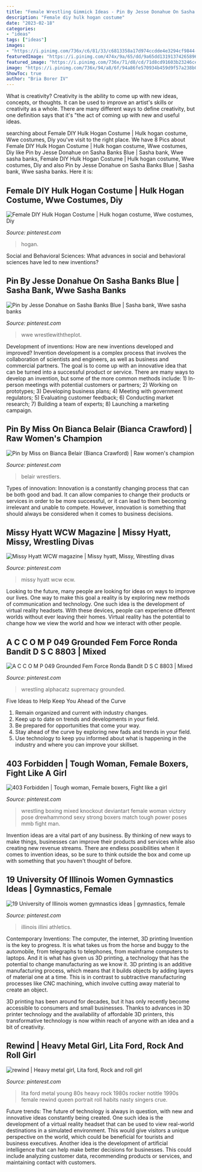 ```yaml
---
title: "Female Wrestling Gimmick Ideas - Pin By Jesse Donahue On Sasha Banks Blue"
description: "Female diy hulk hogan costume"
date: "2023-02-18"
categories:
- "ideas"
tags: ["ideas"]
images:
- "https://i.pinimg.com/736x/c6/81/33/c6813358a17d974ccdde4e3294cf9844--wrestling-girl-power.jpg"
featuredImage: "https://i.pinimg.com/474x/9a/65/dd/9a65dd131913742658960fb7cb733ade--gymnastics-illinois.jpg"
featured_image: "https://i.pinimg.com/736x/71/d8/cd/71d8cd91603b23246ce6b8a1c7cbd6d0.jpg"
image: "https://i.pinimg.com/736x/94/a8/6f/94a86fe570934b459d9f57a238b0a4c7.jpg"
ShowToc: true
author: "Bria Borer IV"
---
```



What is creativity?
Creativity is the ability to come up with new ideas, concepts, or thoughts. It can be used to improve an artist's skills or creativity as a whole. There are many different ways to define creativity, but one definition says that it's "the act of coming up with new and useful ideas.

	

		
searching about Female DIY Hulk Hogan Costume | Hulk hogan costume, Wwe costumes, Diy you've visit to the right place. We have 8 Pics about Female DIY Hulk Hogan Costume | Hulk hogan costume, Wwe costumes, Diy like Pin by Jesse Donahue on Sasha Banks Blue | Sasha bank, Wwe sasha banks, Female DIY Hulk Hogan Costume | Hulk hogan costume, Wwe costumes, Diy and also Pin by Jesse Donahue on Sasha Banks Blue | Sasha bank, Wwe sasha banks. Here it is:
		
    
## Female DIY Hulk Hogan Costume | Hulk Hogan Costume, Wwe Costumes, Diy

<img loading=lazy src="https://i.pinimg.com/736x/8a/5e/16/8a5e1611410b59346f96eab49ba4d251.jpg" onerror="this.onerror=null;this.src='https://tse3.mm.bing.net/th?id=OIP.JNmx5zCUOUNOfeVlq88vYQHaOt&amp;pid=15.1';" alt="Female DIY Hulk Hogan Costume | Hulk hogan costume, Wwe costumes, Diy">

_Source: pinterest.com_

>hogan. 

	

Social and Behavioral Sciences: What advances in social and behavioral sciences have led to new inventions?
 

    
## Pin By Jesse Donahue On Sasha Banks Blue | Sasha Bank, Wwe Sasha Banks

<img loading=lazy src="https://i.pinimg.com/736x/94/a8/6f/94a86fe570934b459d9f57a238b0a4c7.jpg" onerror="this.onerror=null;this.src='https://tse2.mm.bing.net/th?id=OIP.udzWvqggeAeaSk6vWb1yxgHaNK&amp;pid=15.1';" alt="Pin by Jesse Donahue on Sasha Banks Blue | Sasha bank, Wwe sasha banks">

_Source: pinterest.com_

>wwe wrestlewiththeplot. 

	

Development of inventions: How are new inventions developed and improved?
Invention development is a complex process that involves the collaboration of scientists and engineers, as well as business and commercial partners. The goal is to come up with an innovative idea that can be turned into a successful product or service. There are many ways to develop an invention, but some of the more common methods include: 1) In-person meetings with potential customers or partners; 2) Working on prototypes; 3) Developing business plans; 4) Meeting with government regulators; 5) Evaluating customer feedback; 6) Conducting market research; 7) Building a team of experts; 8) Launching a marketing campaign.

    
## Pin By Miss On Bianca Belair (Bianca Crawford) | Raw Women&#039;s Champion

<img loading=lazy src="https://i.pinimg.com/736x/34/60/a6/3460a6c263ebe1558b685baef5c572b1.jpg" onerror="this.onerror=null;this.src='https://tse1.mm.bing.net/th?id=OIP.U5ircQwzVOgbxOBCY088yQHaJH&amp;pid=15.1';" alt="Pin by Miss on Bianca Belair (Bianca Crawford) | Raw women&#039;s champion">

_Source: pinterest.com_

>belair wrestlers. 

	

Types of innovation:
Innovation is a constantly changing process that can be both good and bad. It can allow companies to change their products or services in order to be more successful, or it can lead to them becoming irrelevant and unable to compete. However, innovation is something that should always be considered when it comes to business decisions.

    
## Missy Hyatt WCW Magazine | Missy Hyatt, Missy, Wrestling Divas

<img loading=lazy src="https://i.pinimg.com/736x/47/e8/8c/47e88c283f77054ad4ab02c7d53da5fb.jpg" onerror="this.onerror=null;this.src='https://tse2.mm.bing.net/th?id=OIP.RZwSe5ExxmQlO56edL1BDgHaIh&amp;pid=15.1';" alt="Missy Hyatt WCW magazine | Missy hyatt, Missy, Wrestling divas">

_Source: pinterest.com_

>missy hyatt wcw ecw. 

	

Looking to the future, many people are looking for ideas on ways to improve our lives. One way to make this goal a reality is by exploring new methods of communication and technology. One such idea is the development of virtual reality headsets. With these devices, people can experience different worlds without ever leaving their homes. Virtual reality has the potential to change how we view the world and how we interact with other people.

    
## A C C O M P 049 Grounded Fem Force Ronda Bandit D S C 8803 | Mixed

<img loading=lazy src="https://i.pinimg.com/736x/71/d8/cd/71d8cd91603b23246ce6b8a1c7cbd6d0.jpg" onerror="this.onerror=null;this.src='https://tse4.mm.bing.net/th?id=OIP.Fj0dGTw3O1GLlVh1NJMsDAHaLF&amp;pid=15.1';" alt="A C C O M P 049 Grounded Fem Force Ronda Bandit D S C 8803 | Mixed">

_Source: pinterest.com_

>wrestling alphacatz supremacy grounded. 

	

Five Ideas to Help Keep You Ahead of the Curve
1. Remain organized and current with industry changes.
2. Keep up to date on trends and developments in your field.
3. Be prepared for opportunities that come your way.
4. Stay ahead of the curve by exploring new fads and trends in your field.
5. Use technology to keep you informed about what is happening in the industry and where you can improve your skillset.

    
## 403 Forbidden | Tough Woman, Female Boxers, Fight Like A Girl

<img loading=lazy src="https://i.pinimg.com/736x/c6/81/33/c6813358a17d974ccdde4e3294cf9844--wrestling-girl-power.jpg" onerror="this.onerror=null;this.src='https://tse2.mm.bing.net/th?id=OIP.kEAdvl8YJ7rr3MuY3P_S7AHaGb&amp;pid=15.1';" alt="403 Forbidden | Tough woman, Female boxers, Fight like a girl">

_Source: pinterest.com_

>wrestling boxing mixed knockout deviantart female woman victory pose drewhammond sexy strong boxers match tough power poses mmb fight man. 

	

Invention ideas are a vital part of any business. By thinking of new ways to make things, businesses can improve their products and services while also creating new revenue streams. There are endless possibilities when it comes to invention ideas, so be sure to think outside the box and come up with something that you haven't thought of before.

    
## 19 University Of Illinois Women Gymnastics Ideas | Gymnastics, Female

<img loading=lazy src="https://i.pinimg.com/474x/9a/65/dd/9a65dd131913742658960fb7cb733ade--gymnastics-illinois.jpg" onerror="this.onerror=null;this.src='https://tse3.mm.bing.net/th?id=OIP.6gMPTdXpjN20QoJn8iWg5QAAAA&amp;pid=15.1';" alt="19 University of Illinois women gymnastics ideas | gymnastics, female">

_Source: pinterest.com_

>illinois illini athletics. 

	

Contemporary Inventions: The computer, the internet, 3D printing
Invention is the key to progress. It is what takes us from the horse and buggy to the automobile, from telegraphs to telephones, from mainframe computers to laptops. And it is what has given us 3D printing, a technology that has the potential to change manufacturing as we know it.
3D printing is an additive manufacturing process, which means that it builds objects by adding layers of material one at a time. This is in contrast to subtractive manufacturing processes like CNC machining, which involve cutting away material to create an object.

3D printing has been around for decades, but it has only recently become accessible to consumers and small businesses. Thanks to advances in 3D printer technology and the availability of affordable 3D printers, this transformative technology is now within reach of anyone with an idea and a bit of creativity.

    
## Rewind | Heavy Metal Girl, Lita Ford, Rock And Roll Girl

<img loading=lazy src="https://i.pinimg.com/736x/e5/38/d8/e538d80bd72411e5f0263852bc0d30a1.jpg" onerror="this.onerror=null;this.src='https://tse2.mm.bing.net/th?id=OIP.YT3OQb3Bl_sUdoK9r6zC8wHaK1&amp;pid=15.1';" alt="rewind | Heavy metal girl, Lita ford, Rock and roll girl">

_Source: pinterest.com_

>lita ford metal young 80s heavy rock 1980s rocker notitle 1990s female rewind queen portrait roll habits nasty singers crue. 

	

Future trends:
The future of technology is always in question, with new and innovative ideas constantly being created. One such idea is the development of a virtual reality headset that can be used to view real-world destinations in a simulated environment. This would give visitors a unique perspective on the world, which could be beneficial for tourists and business executives. Another idea is the development of artificial intelligence that can help make better decisions for businesses. This could include analyzing customer data, recommending products or services, and maintaining contact with customers.

